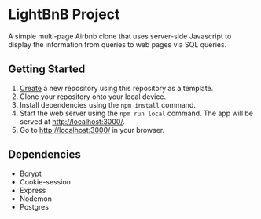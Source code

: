 # LightBnB Project

A simple multi-page Airbnb clone that uses server-side Javascript to display the information from queries to web pages via SQL queries.


## Getting Started

1. [Create](https://docs.github.com/en/repositories/creating-and-managing-repositories/creating-a-repository-from-a-template) a new repository using this repository as a template.
2. Clone your repository onto your local device.
3. Install dependencies using the `npm install` command.
3. Start the web server using the `npm run local` command. The app will be served at <http://localhost:3000/>.
4. Go to <http://localhost:3000/> in your browser.

## Dependencies

- Bcrypt
- Cookie-session
- Express
- Nodemon
- Postgres

